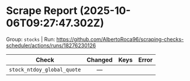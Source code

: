 # Scrape Report (2025-10-06T09:27:47.302Z)

Group: `stocks`  |  Run: https://github.com/AlbertoRoca96/scraping-checks-scheduler/actions/runs/18276230126

| Check | Changed | Keys | Error |
|---|:---:|:--|:--|
| `stock_ntdoy_global_quote` | — |  |  |
